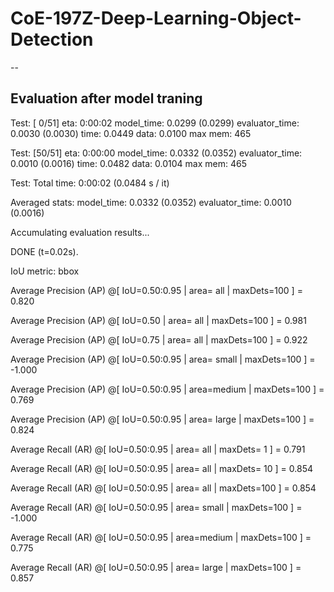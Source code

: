 # CoE-197Z-Deep-Learning-Object-Detection


--
## Evaluation after model traning
Test:  [ 0/51]  eta: 0:00:02  model_time: 0.0299 (0.0299)  evaluator_time: 0.0030 (0.0030)  time: 0.0449  data: 0.0100  max mem: 465

Test:  [50/51]  eta: 0:00:00  model_time: 0.0332 (0.0352)  evaluator_time: 0.0010 (0.0016)  time: 0.0482  data: 0.0104  max mem: 465

Test: Total time: 0:00:02 (0.0484 s / it)

Averaged stats: model_time: 0.0332 (0.0352)  evaluator_time: 0.0010 (0.0016)

Accumulating evaluation results...

DONE (t=0.02s).

IoU metric: bbox

 Average Precision  (AP) @[ IoU=0.50:0.95 | area=   all | maxDets=100 ] = 0.820
 
 Average Precision  (AP) @[ IoU=0.50      | area=   all | maxDets=100 ] = 0.981
 
 Average Precision  (AP) @[ IoU=0.75      | area=   all | maxDets=100 ] = 0.922
 
 Average Precision  (AP) @[ IoU=0.50:0.95 | area= small | maxDets=100 ] = -1.000
 
 Average Precision  (AP) @[ IoU=0.50:0.95 | area=medium | maxDets=100 ] = 0.769
 
 Average Precision  (AP) @[ IoU=0.50:0.95 | area= large | maxDets=100 ] = 0.824
 
 Average Recall     (AR) @[ IoU=0.50:0.95 | area=   all | maxDets=  1 ] = 0.791
 
 Average Recall     (AR) @[ IoU=0.50:0.95 | area=   all | maxDets= 10 ] = 0.854
 
 Average Recall     (AR) @[ IoU=0.50:0.95 | area=   all | maxDets=100 ] = 0.854
 
 Average Recall     (AR) @[ IoU=0.50:0.95 | area= small | maxDets=100 ] = -1.000
 
 Average Recall     (AR) @[ IoU=0.50:0.95 | area=medium | maxDets=100 ] = 0.775
 
 Average Recall     (AR) @[ IoU=0.50:0.95 | area= large | maxDets=100 ] = 0.857
